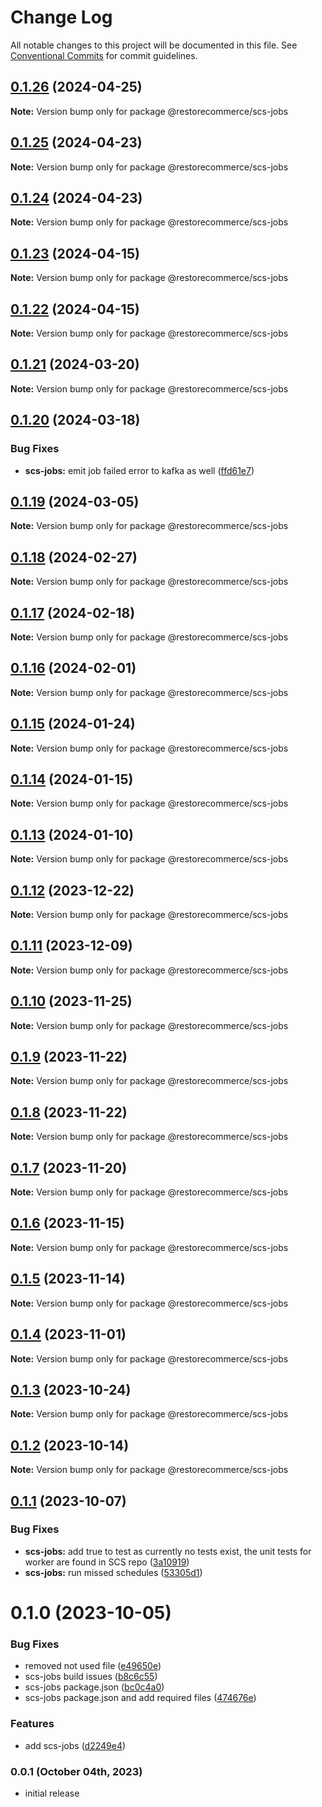# Change Log

All notable changes to this project will be documented in this file.
See [Conventional Commits](https://conventionalcommits.org) for commit guidelines.

## [0.1.26](https://github.com/restorecommerce/libs/compare/@restorecommerce/scs-jobs@0.1.25...@restorecommerce/scs-jobs@0.1.26) (2024-04-25)

**Note:** Version bump only for package @restorecommerce/scs-jobs





## [0.1.25](https://github.com/restorecommerce/libs/compare/@restorecommerce/scs-jobs@0.1.23...@restorecommerce/scs-jobs@0.1.25) (2024-04-23)

**Note:** Version bump only for package @restorecommerce/scs-jobs





## [0.1.24](https://github.com/restorecommerce/libs/compare/@restorecommerce/scs-jobs@0.1.23...@restorecommerce/scs-jobs@0.1.24) (2024-04-23)

**Note:** Version bump only for package @restorecommerce/scs-jobs





## [0.1.23](https://github.com/restorecommerce/libs/compare/@restorecommerce/scs-jobs@0.1.22...@restorecommerce/scs-jobs@0.1.23) (2024-04-15)

**Note:** Version bump only for package @restorecommerce/scs-jobs





## [0.1.22](https://github.com/restorecommerce/libs/compare/@restorecommerce/scs-jobs@0.1.21...@restorecommerce/scs-jobs@0.1.22) (2024-04-15)

**Note:** Version bump only for package @restorecommerce/scs-jobs





## [0.1.21](https://github.com/restorecommerce/libs/compare/@restorecommerce/scs-jobs@0.1.20...@restorecommerce/scs-jobs@0.1.21) (2024-03-20)

**Note:** Version bump only for package @restorecommerce/scs-jobs





## [0.1.20](https://github.com/restorecommerce/libs/compare/@restorecommerce/scs-jobs@0.1.19...@restorecommerce/scs-jobs@0.1.20) (2024-03-18)


### Bug Fixes

* **scs-jobs:** emit job failed error to kafka as well ([ffd61e7](https://github.com/restorecommerce/libs/commit/ffd61e7008e92252e33b6d074000639a081033fa))





## [0.1.19](https://github.com/restorecommerce/libs/compare/@restorecommerce/scs-jobs@0.1.18...@restorecommerce/scs-jobs@0.1.19) (2024-03-05)

**Note:** Version bump only for package @restorecommerce/scs-jobs





## [0.1.18](https://github.com/restorecommerce/libs/compare/@restorecommerce/scs-jobs@0.1.17...@restorecommerce/scs-jobs@0.1.18) (2024-02-27)

**Note:** Version bump only for package @restorecommerce/scs-jobs





## [0.1.17](https://github.com/restorecommerce/libs/compare/@restorecommerce/scs-jobs@0.1.16...@restorecommerce/scs-jobs@0.1.17) (2024-02-18)

**Note:** Version bump only for package @restorecommerce/scs-jobs





## [0.1.16](https://github.com/restorecommerce/libs/compare/@restorecommerce/scs-jobs@0.1.15...@restorecommerce/scs-jobs@0.1.16) (2024-02-01)

**Note:** Version bump only for package @restorecommerce/scs-jobs





## [0.1.15](https://github.com/restorecommerce/libs/compare/@restorecommerce/scs-jobs@0.1.14...@restorecommerce/scs-jobs@0.1.15) (2024-01-24)

**Note:** Version bump only for package @restorecommerce/scs-jobs





## [0.1.14](https://github.com/restorecommerce/libs/compare/@restorecommerce/scs-jobs@0.1.13...@restorecommerce/scs-jobs@0.1.14) (2024-01-15)

**Note:** Version bump only for package @restorecommerce/scs-jobs





## [0.1.13](https://github.com/restorecommerce/libs/compare/@restorecommerce/scs-jobs@0.1.11...@restorecommerce/scs-jobs@0.1.13) (2024-01-10)

**Note:** Version bump only for package @restorecommerce/scs-jobs





## [0.1.12](https://github.com/restorecommerce/libs/compare/@restorecommerce/scs-jobs@0.1.11...@restorecommerce/scs-jobs@0.1.12) (2023-12-22)

**Note:** Version bump only for package @restorecommerce/scs-jobs





## [0.1.11](https://github.com/restorecommerce/libs/compare/@restorecommerce/scs-jobs@0.1.10...@restorecommerce/scs-jobs@0.1.11) (2023-12-09)

**Note:** Version bump only for package @restorecommerce/scs-jobs





## [0.1.10](https://github.com/restorecommerce/libs/compare/@restorecommerce/scs-jobs@0.1.9...@restorecommerce/scs-jobs@0.1.10) (2023-11-25)

**Note:** Version bump only for package @restorecommerce/scs-jobs





## [0.1.9](https://github.com/restorecommerce/libs/compare/@restorecommerce/scs-jobs@0.1.8...@restorecommerce/scs-jobs@0.1.9) (2023-11-22)

**Note:** Version bump only for package @restorecommerce/scs-jobs





## [0.1.8](https://github.com/restorecommerce/libs/compare/@restorecommerce/scs-jobs@0.1.7...@restorecommerce/scs-jobs@0.1.8) (2023-11-22)

**Note:** Version bump only for package @restorecommerce/scs-jobs





## [0.1.7](https://github.com/restorecommerce/libs/compare/@restorecommerce/scs-jobs@0.1.6...@restorecommerce/scs-jobs@0.1.7) (2023-11-20)

**Note:** Version bump only for package @restorecommerce/scs-jobs





## [0.1.6](https://github.com/restorecommerce/libs/compare/@restorecommerce/scs-jobs@0.1.5...@restorecommerce/scs-jobs@0.1.6) (2023-11-15)

**Note:** Version bump only for package @restorecommerce/scs-jobs





## [0.1.5](https://github.com/restorecommerce/libs/compare/@restorecommerce/scs-jobs@0.1.4...@restorecommerce/scs-jobs@0.1.5) (2023-11-14)

**Note:** Version bump only for package @restorecommerce/scs-jobs





## [0.1.4](https://github.com/restorecommerce/libs/compare/@restorecommerce/scs-jobs@0.1.3...@restorecommerce/scs-jobs@0.1.4) (2023-11-01)

**Note:** Version bump only for package @restorecommerce/scs-jobs





## [0.1.3](https://github.com/restorecommerce/libs/compare/@restorecommerce/scs-jobs@0.1.2...@restorecommerce/scs-jobs@0.1.3) (2023-10-24)

**Note:** Version bump only for package @restorecommerce/scs-jobs





## [0.1.2](https://github.com/restorecommerce/libs/compare/@restorecommerce/scs-jobs@0.1.1...@restorecommerce/scs-jobs@0.1.2) (2023-10-14)

**Note:** Version bump only for package @restorecommerce/scs-jobs





## [0.1.1](https://github.com/restorecommerce/libs/compare/@restorecommerce/scs-jobs@0.1.0...@restorecommerce/scs-jobs@0.1.1) (2023-10-07)


### Bug Fixes

* **scs-jobs:** add true to test as currently no tests exist, the unit tests for worker are found in SCS repo ([3a10919](https://github.com/restorecommerce/libs/commit/3a109197d948e1c53630d8044e5b9ef6e8f739aa))
* **scs-jobs:** run missed schedules ([53305d1](https://github.com/restorecommerce/libs/commit/53305d1c335494d841543c4f07665df0f878e545))





# 0.1.0 (2023-10-05)


### Bug Fixes

* removed not used file ([e49650e](https://github.com/restorecommerce/libs/commit/e49650e72456e8a297df5152b506b3ed71174d6f))
* scs-jobs build issues ([b8c6c55](https://github.com/restorecommerce/libs/commit/b8c6c55318cd31debb01dab507a3cea1723a3f51))
* scs-jobs package.json ([bc0c4a0](https://github.com/restorecommerce/libs/commit/bc0c4a05649419ef52ebd038153fada9bb0c0b18))
* scs-jobs package.json and add required files ([474676e](https://github.com/restorecommerce/libs/commit/474676e163ba222bfc6ee3331398a749a1fc0308))


### Features

* add scs-jobs ([d2249e4](https://github.com/restorecommerce/libs/commit/d2249e496ac97faafaec260168976a2972dc2a43))





### 0.0.1 (October 04th, 2023)

- initial release
